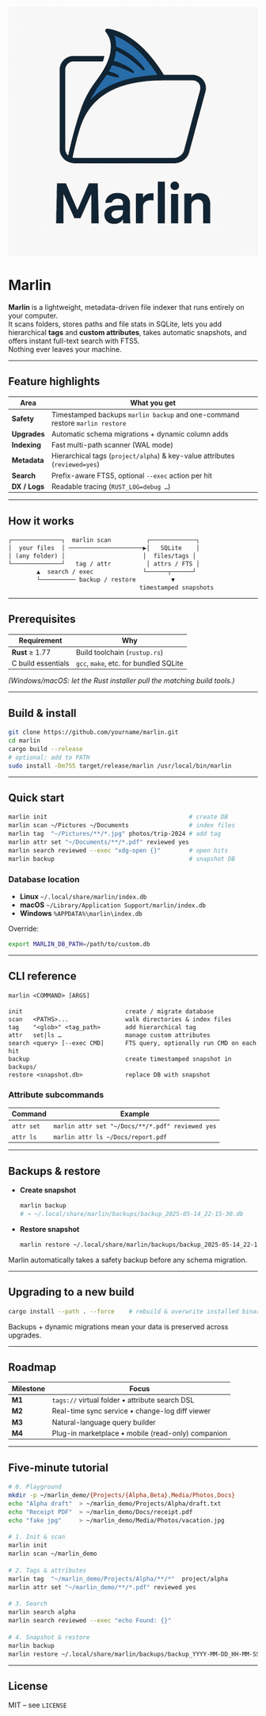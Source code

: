 ![Marlin Logo](https://raw.githubusercontent.com/PR0M3TH3AN/Marlin/refs/heads/main/assets/png/marlin_logo.png)

# Marlin

**Marlin** is a lightweight, metadata-driven file indexer that runs entirely on
your computer.  
It scans folders, stores paths and file stats in SQLite, lets you add
hierarchical **tags** and **custom attributes**, takes automatic snapshots, and
offers instant full-text search with FTS5.  
Nothing ever leaves your machine.

---

## Feature highlights

| Area           | What you get                                                                    |
|----------------|---------------------------------------------------------------------------------|
| **Safety**     | Timestamped backups&nbsp;`marlin backup` and one-command restore&nbsp;`marlin restore` |
| **Upgrades**   | Automatic schema migrations + dynamic column adds                               |
| **Indexing**   | Fast multi-path scanner (WAL mode)                                              |
| **Metadata**   | Hierarchical tags (`project/alpha`) & key-value attributes (`reviewed=yes`)     |
| **Search**     | Prefix-aware FTS5, optional `--exec` action per hit                              |
| **DX / Logs**  | Readable tracing (`RUST_LOG=debug …`)                                           |

---

## How it works

```text
┌──────────────┐  marlin scan          ┌─────────────┐
│  your files  │ ─────────────────────▶│   SQLite    │
│ (any folder) │                      │  files/tags │
└──────────────┘   tag / attr          │ attrs / FTS │
        ▲  search / exec              └──────┬──────┘
        └────────── backup / restore          ▼
                                     timestamped snapshots
````

---

## Prerequisites

| Requirement        | Why                                    |
| ------------------ | -------------------------------------- |
| **Rust** ≥ 1.77    | Build toolchain (`rustup.rs`)          |
| C build essentials | `gcc`, `make`, etc. for bundled SQLite |

*(Windows/macOS: let the Rust installer pull the matching build tools.)*

---

## Build & install

```bash
git clone https://github.com/yourname/marlin.git
cd marlin
cargo build --release
# optional: add to PATH
sudo install -Dm755 target/release/marlin /usr/local/bin/marlin
```

---

## Quick start

```bash
marlin init                                        # create DB
marlin scan ~/Pictures ~/Documents                 # index files
marlin tag  "~/Pictures/**/*.jpg" photos/trip-2024 # add tag
marlin attr set "~/Documents/**/*.pdf" reviewed yes
marlin search reviewed --exec "xdg-open {}"        # open hits
marlin backup                                      # snapshot DB
```

### Database location

* **Linux**  `~/.local/share/marlin/index.db`
* **macOS** `~/Library/Application Support/marlin/index.db`
* **Windows** `%APPDATA%\marlin\index.db`

Override:

```bash
export MARLIN_DB_PATH=/path/to/custom.db
```

---

## CLI reference

```text
marlin <COMMAND> [ARGS]

init                             create / migrate database
scan   <PATHS>...                walk directories & index files
tag    "<glob>" <tag_path>       add hierarchical tag
attr   set|ls …                  manage custom attributes
search <query> [--exec CMD]      FTS query, optionally run CMD on each hit
backup                           create timestamped snapshot in backups/
restore <snapshot.db>            replace DB with snapshot
```

### Attribute subcommands

| Command    | Example                                          |
| ---------- | ------------------------------------------------ |
| `attr set` | `marlin attr set "~/Docs/**/*.pdf" reviewed yes` |
| `attr ls`  | `marlin attr ls ~/Docs/report.pdf`               |

---

## Backups & restore

* **Create snapshot**

  ```bash
  marlin backup
  # → ~/.local/share/marlin/backups/backup_2025-05-14_22-15-30.db
  ```

* **Restore snapshot**

  ```bash
  marlin restore ~/.local/share/marlin/backups/backup_2025-05-14_22-15-30.db
  ```

Marlin automatically takes a safety backup before any schema migration.

---

## Upgrading to a new build

```bash
cargo install --path . --force    # rebuild & overwrite installed binary
```

Backups + dynamic migrations mean your data is preserved across upgrades.

---

## Roadmap

| Milestone | Focus                                              |
| --------- | -------------------------------------------------- |
| **M1**    | `tags://` virtual folder • attribute search DSL    |
| **M2**    | Real-time sync service • change-log diff viewer    |
| **M3**    | Natural-language query builder                     |
| **M4**    | Plug-in marketplace • mobile (read-only) companion |

---

## Five-minute tutorial

```bash
# 0. Playground
mkdir -p ~/marlin_demo/{Projects/{Alpha,Beta},Media/Photos,Docs}
echo "Alpha draft"  > ~/marlin_demo/Projects/Alpha/draft.txt
echo "Receipt PDF"  > ~/marlin_demo/Docs/receipt.pdf
echo "fake jpg"     > ~/marlin_demo/Media/Photos/vacation.jpg

# 1. Init & scan
marlin init
marlin scan ~/marlin_demo

# 2. Tags & attributes
marlin tag  "~/marlin_demo/Projects/Alpha/**/*"  project/alpha
marlin attr set "~/marlin_demo/**/*.pdf" reviewed yes

# 3. Search
marlin search alpha
marlin search reviewed --exec "echo Found: {}"

# 4. Snapshot & restore
marlin backup
marlin restore ~/.local/share/marlin/backups/backup_YYYY-MM-DD_HH-MM-SS.db
```

---

## License

MIT – see `LICENSE`


